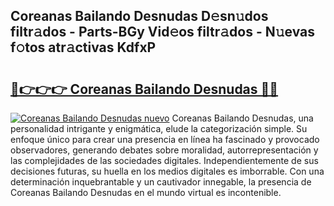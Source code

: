 ## Coreanas Bailando Desnudas D𝚎sn𝚞dos filtr𝚊dos - Parts-BGy Vid𝚎os filtr𝚊dos - N𝚞evas f𝚘tos atr𝚊ctivas KdfxP

# <h2><a href="http://mb1spu.tromn.icu/?c=Coreanas+Bailando+Desnudas">🔗👉👉👉 Coreanas Bailando Desnudas 🔗🔗</a></h2>

[![Coreanas Bailando Desnudas nuevo](https://i.imgur.com/pEAQMta.gif)](http://mb1spu.tromn.icu/?c=Coreanas+Bailando+Desnudas)
Coreanas Bailando Desnudas, una personalidad intrigante y enigmática, elude la categorización simple. Su enfoque único para crear una presencia en línea ha fascinado y provocado observadores, generando debates sobre moralidad, autorrepresentación y las complejidades de las sociedades digitales. Independientemente de sus decisiones futuras, su huella en los medios digitales es imborrable. Con una determinación inquebrantable y un cautivador innegable, la presencia de Coreanas Bailando Desnudas en el mundo virtual es incontenible.
